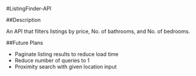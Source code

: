 #ListingFinder-API

##Description

  An API that filters listings by price, No. of bathrooms, and No. of bedrooms.

##Future Plans
  - Paginate listing results to reduce load time
  - Reduce number of queries to 1
  - Proximity search with given location input
